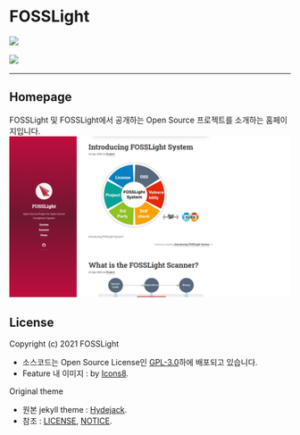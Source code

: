 # FOSSLight

![](https://img.shields.io/badge/license-GPL3.0-blue)

<img src="https://user-images.githubusercontent.com/50347670/115320108-287aeb80-a1bc-11eb-869b-5ef9431ac3d3.png" width="96">

---

## Homepage

FOSSLight 및 FOSSLight에서 공개하는 Open Source 프로젝트를 소개하는 홈페이지입니다.
![](assets/img/fosslight_homepage.PNG)

## License

Copyright (c) 2021 FOSSLight

- 소스코드는 Open Source License인 [GPL-3.0](LICNESE.md)하에 배포되고 있습니다.
- Feature 내 이미지 : by [Icons8](https://icons8.com/icon).

Original theme

- 원본 jekyll theme : [Hydejack](https://github.com/hydecorp/hydejack).
- 참조 : [LICENSE](LICENSE.md), [NOTICE](NOTICE.md).
